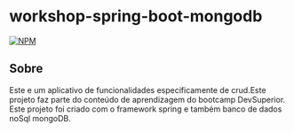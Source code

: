 # workshop-spring-boot-mongodb

[![NPM](https://img.shields.io/npm/l/react)](https://github.com/charlistonrodrigo/workshop-spring-boot-mongodb/blob/add-license-1/LICENCE)

## Sobre 

Este e um aplicativo de funcionalidades especificamente de crud.Este projeto faz parte do conteúdo de aprendizagem do bootcamp DevSuperior.
Este projeto foi criado com o framework spring e também banco de dados noSql mongoDB.




